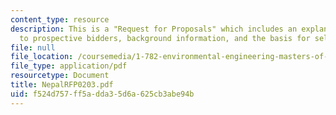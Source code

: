 ```yaml
---
content_type: resource
description: This is a "Request for Proposals" which includes an explanatory note
  to prospective bidders, background information, and the basis for selection.
file: null
file_location: /coursemedia/1-782-environmental-engineering-masters-of-engineering-project-fall-2003-spring-2004/f524d757ff5adda35d6a625cb3abe94b_NepalRFP0203.pdf
file_type: application/pdf
resourcetype: Document
title: NepalRFP0203.pdf
uid: f524d757-ff5a-dda3-5d6a-625cb3abe94b
---
```

